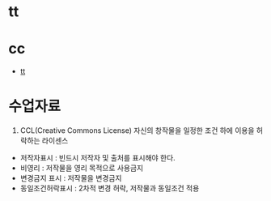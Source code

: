 # tt

# cc

* [tt](https://www.naver.com)


# 수업자료

1. CCL(Creative Commons License)
자신의 창작물을 일정한 조건 하에 이용을 허락하는 라이센스

* 저작자표시 : 빈드시 저작자 및 출처를 표시해야 한다.
* 비영리 : 저작물을 영리 목적으로 사용금지
* 변경금지 표시 : 저작물을 변경금지
* 동일조건허락표시 : 2차적 변경 허락, 저작물과 동일조건 적용

